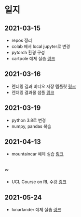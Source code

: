 # 일지

## 2021-03-15
* repos 정리
* colab 에서 local jupyter로 변경
* pytorch 환경 구성
* cartpole 예제 실습 [링크](sample/cartpole_cnn)

## 2021-03-16
* 렌더링 결과 비디오 저장 템플릿 [링크](sample/save_as_mp4)
* 렌더링 결과물 샘플 [링크](sample/cartpole_video/openaigym.video.16.7604.video005421.mp4)

## 2021-03-19
* python 3.8로 변경
* numpy, pandas 복습

## 2021-04-13
* mountaincar 예제 실습 [링크](sample/mountaincar_modified)

## ~
* UCL Course on RL 수강 [링크](https://www.davidsilver.uk/teaching/)

## 2021-05-24
* lunarlander 예제 실습 [링크](sample/lunarlander_ppo)
